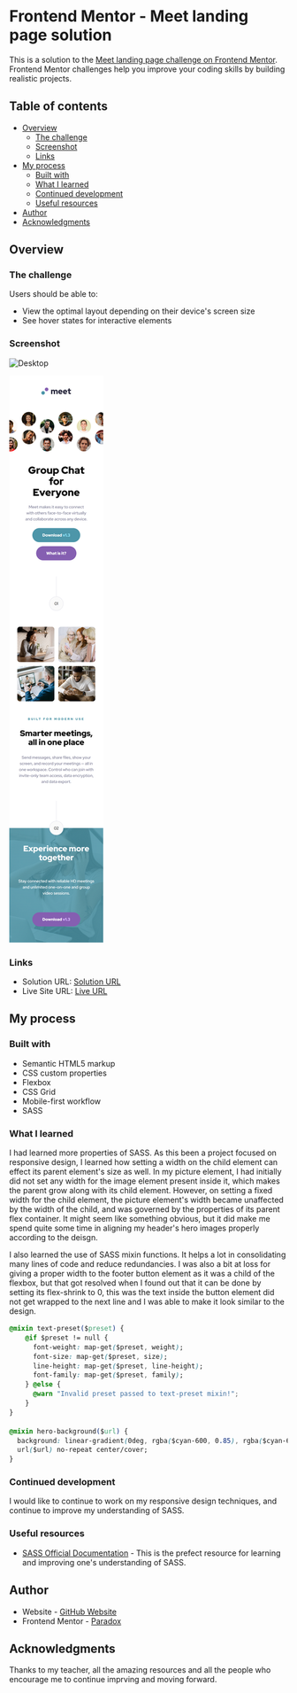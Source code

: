 # Frontend Mentor - Meet landing page solution

This is a solution to the [Meet landing page challenge on Frontend Mentor](https://www.frontendmentor.io/challenges/meet-landing-page-rbTDS6OUR). Frontend Mentor challenges help you improve your coding skills by building realistic projects. 

## Table of contents

- [Overview](#overview)
  - [The challenge](#the-challenge)
  - [Screenshot](#screenshot)
  - [Links](#links)
- [My process](#my-process)
  - [Built with](#built-with)
  - [What I learned](#what-i-learned)
  - [Continued development](#continued-development)
  - [Useful resources](#useful-resources)
- [Author](#author)
- [Acknowledgments](#acknowledgments)

## Overview

### The challenge

Users should be able to:

- View the optimal layout depending on their device's screen size
- See hover states for interactive elements

### Screenshot

![Desktop](./assets/desktop/Desktop.png)

![Mobile](./assets/mobile/Mobile.png)


### Links

- Solution URL: [Solution URL](https://taresta.github.io/meet-landing-page/)
- Live Site URL: [Live URL](https://taresta.github.io/meet-landing-page/)

## My process

### Built with

- Semantic HTML5 markup
- CSS custom properties
- Flexbox
- CSS Grid
- Mobile-first workflow
- SASS

### What I learned
I had learned more properties of SASS. As this been a project focused on responsive design, I learned how setting a width on the child element can effect its parent element's size as well. In my picture element, I had initially did not set any width for the image element present inside it, which makes the parent grow along with its child element. However, on setting a fixed width for the child element, the picture element's width became unaffected by the width of the child, and was governed by the properties of its parent flex container. It might seem like something obvious, but it did make me spend quite some time in aligning my header's hero images properly according to the deisgn.

I also learned the use of SASS mixin functions. It helps a lot in consolidating many lines of code and reduce redundancies. 
I was also a bit at loss for giving a proper width to the footer button element as it was a child of the flexbox, but that got resolved when I found out that it can be done by setting its flex-shrink to 0, this was the text inside the button element did not get wrapped to the next line and I was able to make it look similar to the design.

```css
@mixin text-preset($preset) {
    @if $preset != null {
      font-weight: map-get($preset, weight);
      font-size: map-get($preset, size);
      line-height: map-get($preset, line-height);
      font-family: map-get($preset, family);
    } @else {
      @warn "Invalid preset passed to text-preset mixin!";
    }
}

@mixin hero-background($url) {
  background: linear-gradient(0deg, rgba($cyan-600, 0.85), rgba($cyan-600, 0.85)), 
  url($url) no-repeat center/cover;
}

```

### Continued development
 I would like to continue to work on my responsive design techniques, and continue to improve my understanding of SASS.

### Useful resources

- [SASS Official Documentation](https://sass-lang.com/) - This is the prefect resource for learning and improving one's understanding of SASS.


## Author

- Website - [GitHub Website](https://github.com/Taresta)
- Frontend Mentor - [Paradox](https://www.frontendmentor.io/profile/Taresta)

## Acknowledgments
Thanks to my teacher, all the amazing resources and all the people who encourage me to continue imprving and moving forward.

